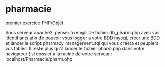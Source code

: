 # pharmacie
premier exercice PHP/Objet

Sous serveur apache2, penser à remplir le fichier db_pharm.php avec vos identifiants afin de pouvoir vous logger a votre BDD mysql, créer une BDD et lancer le script pharmacy_management.sql qui vous créera et peuplera vos tables. Il reste plus qu'à lancer le fichier pharm.php dans votre navigateur ( si dossier à la racine de votre serveur : localhost/Pharmacie/pharm.php
